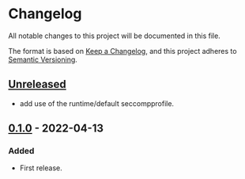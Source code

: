# Changelog

All notable changes to this project will be documented in this file.

The format is based on [Keep a Changelog](https://keepachangelog.com/en/1.0.0/), and this project adheres
to [Semantic Versioning](https://semver.org/spec/v2.0.0.html).

## [Unreleased]

- add use of the runtime/default seccompprofile.

## [0.1.0] - 2022-04-13

### Added

- First release.

[Unreleased]: https://github.com/giantswarm/aws-tccpf-watchdog/compare/v0.1.0...HEAD
[0.1.0]: https://github.com/giantswarm/aws-tccpf-watchdog/compare/v0.0.0...v0.1.0
